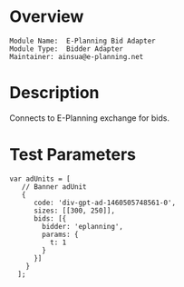 # Overview

```
Module Name:  E-Planning Bid Adapter
Module Type:  Bidder Adapter
Maintainer: ainsua@e-planning.net
```

# Description

Connects to E-Planning exchange for bids.

# Test Parameters
```
var adUnits = [
   // Banner adUnit
   {
      code: 'div-gpt-ad-1460505748561-0',
      sizes: [[300, 250]],
      bids: [{
        bidder: 'eplanning',
        params: {
          t: 1
        }
      }]
    }
  ];
```
